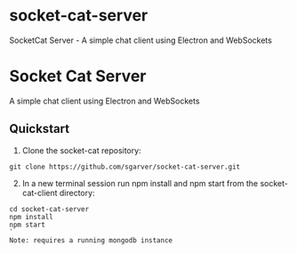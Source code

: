 # socket-cat-server
SocketCat Server - A simple chat client using Electron and WebSockets
# Socket Cat Server
A simple chat client using Electron and WebSockets

## Quickstart

1. Clone the socket-cat repository:
```shell
git clone https://github.com/sgarver/socket-cat-server.git
```
2. In a new terminal session run npm install and npm start from the socket-cat-client directory:
```shell
cd socket-cat-server
npm install
npm start
`
Note: requires a running mongodb instance

